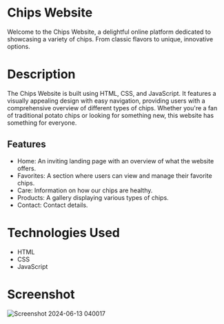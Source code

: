 # Chips Website

Welcome to the Chips Website, a delightful online platform dedicated to showcasing a variety of chips. From classic flavors to unique, innovative options.

# Description
The Chips Website is built using HTML, CSS, and JavaScript. It features a visually appealing design with easy navigation, providing users with a comprehensive overview of different types of chips. Whether you're a fan of traditional potato chips or looking for something new, this website has something for everyone.

## Features

- Home: An inviting landing page with an overview of what the website offers.
- Favorites: A section where users can view and manage their favorite chips.
- Care: Information on how our chips are healthy.
- Products: A gallery displaying various types of chips.
- Contact: Contact details.

# Technologies Used
- HTML
- CSS
- JavaScript

# Screenshot

![Screenshot 2024-06-13 040017](https://github.com/AnmolJaiswal-7/Hevendev/assets/167762461/706be9a0-0cf9-45fa-ad5c-8dcd5fa4a387)